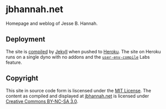 # jbhannah.net

Homepage and weblog of Jesse B. Hannah.

## Deployment

The site is [compiled][] by [Jekyll][] when pushed to [Heroku][]. The
site on Heroku runs on a single dyno with no addons and the
[`user-env-compile`][] Labs feature.

## Copyright

This site in source code form is liscensed under the [MIT License][].
The content as compiled and displayed at [jbhannah.net][] is
licensed under [Creative Commons BY-NC-SA 3.0][CC BY-NC-SA].

[compiled]: http://jbhannah.net/blog/2013/01/16/jekyll-on-heroku-without-rack-jekyll-or-custom-buildpacks.html
[Jekyll]: http://jekyllrb.com/
[Heroku]: http://www.heroku.com/
[`user-env-compile`]: https://devcenter.heroku.com/articles/labs-user-env-compile
[MIT License]: https://github.com/jbhannah/jbhannah.net/blob/master/LICENSE.txt
[jbhannah.net]: http://jbhannah.net/
[CC BY-NC-SA]: http://creativecommons.org/licenses/by-nc-sa/3.0/
